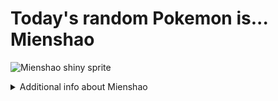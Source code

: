 # Today's random Pokemon is... Mienshao

![Mienshao shiny sprite](https://raw.githubusercontent.com/PokeAPI/sprites/master/sprites/pokemon/shiny/620.png)

<details>
<summary>Additional info about Mienshao</summary>

| srpite type | image |
|------|------|
| back_default | ![Mienshao back_default sprite](https://raw.githubusercontent.com/PokeAPI/sprites/master/sprites/pokemon/back/620.png) |
| back_shiny | ![Mienshao back_shiny sprite](https://raw.githubusercontent.com/PokeAPI/sprites/master/sprites/pokemon/back/shiny/620.png) |
| front_default | ![Mienshao front_default sprite](https://raw.githubusercontent.com/PokeAPI/sprites/master/sprites/pokemon/620.png) | </details>